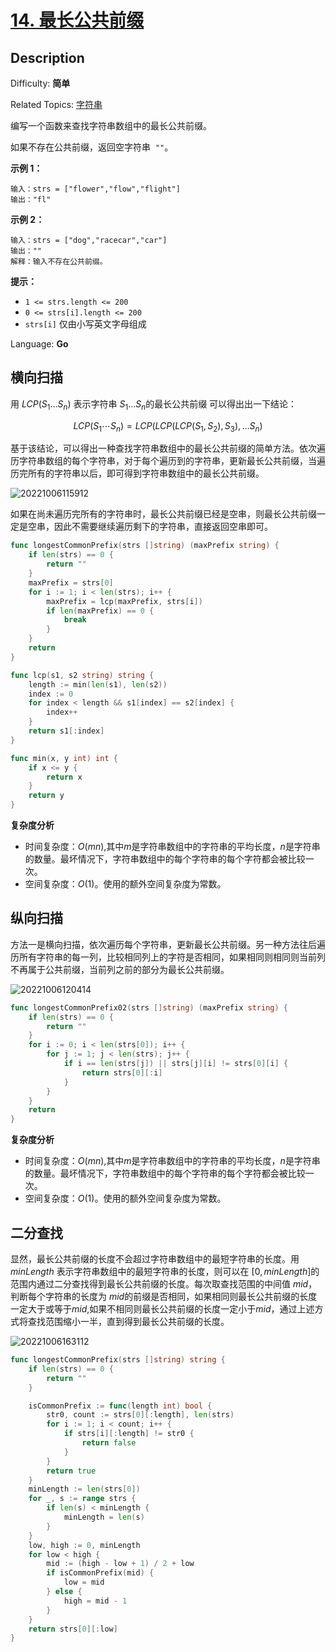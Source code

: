 # [14. 最长公共前缀](https://leetcode.cn/problems/longest-common-prefix/)

## Description

Difficulty: **简单**

Related Topics: [字符串](https://leetcode.cn/tag/string/)

编写一个函数来查找字符串数组中的最长公共前缀。

如果不存在公共前缀，返回空字符串  `""`。

**示例 1：**

```
输入：strs = ["flower","flow","flight"]
输出："fl"
```

**示例 2：**

```
输入：strs = ["dog","racecar","car"]
输出：""
解释：输入不存在公共前缀。
```

**提示：**

- `1 <= strs.length <= 200`
- `0 <= strs[i].length <= 200`
- `strs[i]` 仅由小写英文字母组成

Language: **Go**

## 横向扫描

用 $LCP(S_1 \dots S_n)$ 表示字符串 $S_1 \dots S_n$的最长公共前缀
可以得出出一下结论：

$$
LCP(S_1\cdots S_n) = LCP(LCP(LCP(S_1,S_2),S_3),\dots S_n )
$$

基于该结论，可以得出一种查找字符串数组中的最长公共前缀的简单方法。依次遍历字符串数组的每个字符串，对于每个遍历到的字符串，更新最长公共前缀，当遍历完所有的字符串以后，即可得到字符串数组中的最长公共前缀。

![20221006115912](https://cdn.jsdelivr.net/gh/Leiyi548/Figure-bed/img/20221006115912.png)

如果在尚未遍历完所有的字符串时，最长公共前缀已经是空串，则最长公共前缀一定是空串，因此不需要继续遍历剩下的字符串，直接返回空串即可。

```go
func longestCommonPrefix(strs []string) (maxPrefix string) {
	if len(strs) == 0 {
		return ""
	}
	maxPrefix = strs[0]
	for i := 1; i < len(strs); i++ {
		maxPrefix = lcp(maxPrefix, strs[i])
		if len(maxPrefix) == 0 {
			break
		}
	}
	return
}

func lcp(s1, s2 string) string {
	length := min(len(s1), len(s2))
	index := 0
	for index < length && s1[index] == s2[index] {
		index++
	}
	return s1[:index]
}

func min(x, y int) int {
	if x <= y {
		return x
	}
	return y
}
```

**复杂度分析**

- 时间复杂度：$O(mn)$,其中$m$是字符串数组中的字符串的平均长度，$n$是字符串的数量。最坏情况下，字符串数组中的每个字符串的每个字符都会被比较一次。
- 空间复杂度：$O(1)$。使用的额外空间复杂度为常数。

## 纵向扫描

方法一是横向扫描，依次遍历每个字符串，更新最长公共前缀。另一种方法往后遍历所有字符串的每一列，比较相同列上的字符是否相同，如果相同则相同则当前列不再属于公共前缀，当前列之前的部分为最长公共前缀。

![20221006120414](https://cdn.jsdelivr.net/gh/Leiyi548/Figure-bed/img/20221006120414.png)

```go
func longestCommonPrefix02(strs []string) (maxPrefix string) {
	if len(strs) == 0 {
		return ""
	}
	for i := 0; i < len(strs[0]); i++ {
		for j := 1; j < len(strs); j++ {
			if i == len(strs[j]) || strs[j][i] != strs[0][i] {
				return strs[0][:i]
			}
		}
	}
	return
}
```

**复杂度分析**

- 时间复杂度：$O(mn)$,其中$m$是字符串数组中的字符串的平均长度，$n$是字符串的数量。最坏情况下，字符串数组中的每个字符串的每个字符都会被比较一次。
- 空间复杂度：$O(1)$。使用的额外空间复杂度为常数。

## 二分查找

显然，最长公共前缀的长度不会超过字符串数组中的最短字符串的长度。用 $minLength$ 表示字符串数组中的最短字符串的长度，则可以在 $[0,minLength]$的范围内通过二分查找得到最长公共前缀的长度。每次取查找范围的中间值 $mid$，判断每个字符串的长度为 $mid$的前缀是否相同，如果相同则最长公共前缀的长度一定大于或等于$mid$,如果不相同则最长公共前缀的长度一定小于$mid$，通过上述方式将查找范围缩小一半，直到得到最长公共前缀的长度。

![20221006163112](https://cdn.jsdelivr.net/gh/Leiyi548/Figure-bed/img/20221006163112.png)

```go
func longestCommonPrefix(strs []string) string {
    if len(strs) == 0 {
        return ""
    }

    isCommonPrefix := func(length int) bool {
        str0, count := strs[0][:length], len(strs)
        for i := 1; i < count; i++ {
            if strs[i][:length] != str0 {
                return false
            }
        }
        return true
    }
    minLength := len(strs[0])
    for _, s := range strs {
        if len(s) < minLength {
            minLength = len(s)
        }
    }
    low, high := 0, minLength
    for low < high {
        mid := (high - low + 1) / 2 + low
        if isCommonPrefix(mid) {
            low = mid
        } else {
            high = mid - 1
        }
    }
    return strs[0][:low]
}
```
